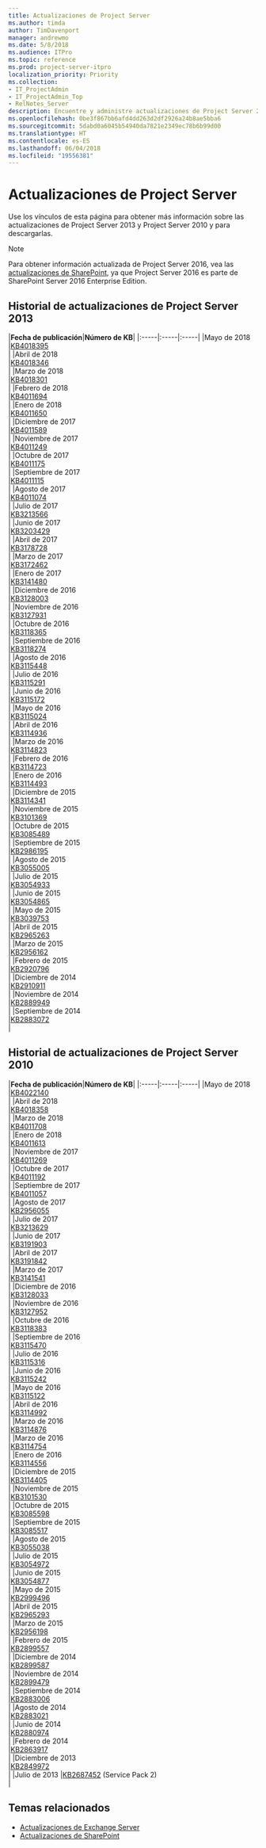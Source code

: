 ```yaml
---
title: Actualizaciones de Project Server
ms.author: timda
author: TimDavenport
manager: andrewmo
ms.date: 5/8/2018
ms.audience: ITPro
ms.topic: reference
ms.prod: project-server-itpro
localization_priority: Priority
ms.collection:
- IT_ProjectAdmin
- IT_ProjectAdmin_Top
- RelNotes_Server
description: Encuentre y administre actualizaciones de Project Server 2013 y Project Server 2010 en una única ubicación. Use los vínculos de esta página para obtener más información sobre las actualizaciones y para descargarlas.
ms.openlocfilehash: 0be3f867bb6afd4dd263d2df2926a24b8ae5bba6
ms.sourcegitcommit: 5dabd0a6045b54940da7821e2349ec78b6b99d00
ms.translationtype: HT
ms.contentlocale: es-ES
ms.lasthandoff: 06/04/2018
ms.locfileid: "19556381"
---
```

# <a name="project-server-updates"></a>Actualizaciones de Project Server

Use los vínculos de esta página para obtener más información sobre las actualizaciones de Project Server 2013 y Project Server 2010 y para descargarlas. 
> [!NOTE]
> Para obtener información actualizada de Project Server 2016, vea las [actualizaciones de SharePoint](sharepoint-updates.md), ya que Project Server 2016 es parte de SharePoint Server 2016 Enterprise Edition.
  
## <a name="project-server-2013-update-history"></a>Historial de actualizaciones de Project Server 2013
  
|**Fecha de publicación**|**Número de KB**|
|:-----|:-----|:-----|
|Mayo de 2018  <br/> |[KB4018395](https://support.microsoft.com/kb/4018395) <br/>|
|Abril de 2018  <br/> |[KB4018346](https://support.microsoft.com/kb/4018346) <br/> |
|Marzo de 2018  <br/> |[KB4018301](https://support.microsoft.com/kb/4018301) <br/> |
|Febrero de 2018  <br/> |[KB4011694](https://support.microsoft.com/kb/4011694) <br/> |
|Enero de 2018  <br/> |[KB4011650](https://support.microsoft.com/kb/4011650) <br/> |
|Diciembre de 2017  <br/> |[KB4011589](https://support.microsoft.com/kb/4011589) <br/> |
|Noviembre de 2017  <br/> |[KB4011249](https://support.microsoft.com/kb/4011249) <br/> |
|Octubre de 2017<br/> |[KB4011175](https://support.microsoft.com/kb/4011175) <br/> |
|Septiembre de 2017<br/> |[KB4011115](https://support.microsoft.com/kb/4011115) <br/> |
|Agosto de 2017  <br/>  |[KB4011074](https://support.microsoft.com/kb/4011074) <br/> |
|Julio de 2017  <br/> |[KB3213566](https://support.microsoft.com/kb/3213566) <br/> |
|Junio de 2017  <br/> |[KB3203429](https://support.microsoft.com/kb/3203429) <br/> |
|Abril de 2017  <br/> |[KB3178728](https://support.microsoft.com/kb/3178728) <br/> |
|Marzo de 2017  <br/> |[KB3172462](https://support.microsoft.com/kb/3172462) <br/> |
|Enero de 2017  <br/> |[KB3141480](https://support.microsoft.com/kb/3141480) <br/> |
|Diciembre de 2016  <br/> |[KB3128003](https://support.microsoft.com/kb/3128003) <br/> |
|Noviembre de 2016  <br/> |[KB3127931](https://support.microsoft.com/kb/3127931) <br/> |
|Octubre de 2016  <br/>|[KB3118365](https://support.microsoft.com/kb/3118365) <br/> |
|Septiembre de 2016  <br/> |[KB3118274](https://support.microsoft.com/kb/3118274) <br/> |
|Agosto de 2016  <br/> |[KB3115448](https://support.microsoft.com/kb/3115448) <br/> |
|Julio de 2016  <br/> |[KB3115291](https://support.microsoft.com/kb/3115291) <br/> |
|Junio de 2016  <br/>  |[KB3115172](https://support.microsoft.com/kb/3115172) <br/> |
|Mayo de 2016  <br/> |[KB3115024](https://support.microsoft.com/kb/3115024) <br/> |
|Abril de 2016  <br/> |[KB3114936](https://support.microsoft.com/kb/3114936) <br/> |
|Marzo de 2016  <br/> |[KB3114823](https://support.microsoft.com/kb/3114823) <br/> |
|Febrero de 2016  <br/> |[KB3114723](https://support.microsoft.com/kb/3114723) <br/> |
|Enero de 2016  <br/> |[KB3114493](https://support.microsoft.com/kb/3114493) <br/> |
|Diciembre de 2015  <br/> |[KB3114341](https://support.microsoft.com/kb/3114341) <br/> |
|Noviembre de 2015  <br/>  |[KB3101369](https://support.microsoft.com/kb/3101369) <br/> |
|Octubre de 2015  <br/> |[KB3085489](https://support.microsoft.com/kb/3085489) <br/> |
|Septiembre de 2015  <br/> |[KB2986195](https://support.microsoft.com/kb/2986195) <br/> |
|Agosto de 2015  <br/>|[KB3055005](https://support.microsoft.com/kb/3055005) <br/> |
|Julio de 2015  <br/>  |[KB3054933](https://support.microsoft.com/kb/3054933) <br/> |
|Junio de 2015  <br/> |[KB3054865](https://support.microsoft.com/kb/3054865) <br/> |
|Mayo de 2015  <br/> |[KB3039753](https://support.microsoft.com/kb/3039753) <br/> |
|Abril de 2015  <br/> |[KB2965263](https://support.microsoft.com/kb/2965263) <br/> |
|Marzo de 2015  <br/> |[KB2956162](https://support.microsoft.com/kb/2956162) <br/> |
|Febrero de 2015  <br/> |[KB2920796](https://support.microsoft.com/kb/2920796) <br/> |
|Diciembre de 2014  <br/> |[KB2910911](https://support.microsoft.com/kb/2910911) <br/> |
|Noviembre de 2014  <br/> |[KB2889949](https://support.microsoft.com/kb/2889949) <br/> |
|Septiembre de 2014  <br/>  |[KB2883072](https://support.microsoft.com/kb/2883072) <br/> |
   
## <a name="project-server-2010-update-history"></a>Historial de actualizaciones de Project Server 2010

|**Fecha de publicación**|**Número de KB**|
|:-----|:-----|:-----|
|Mayo de 2018  <br/>  |[KB4022140](https://support.microsoft.com/kb/4022140) <br/> |
|Abril de 2018  <br/> |[KB4018358](https://support.microsoft.com/kb/4018358) <br/> |
|Marzo de 2018  <br/> |[KB4011708](https://support.microsoft.com/kb/4011708) <br/> |
|Enero de 2018  <br/>|[KB4011613](https://support.microsoft.com/kb/4011613) <br/> |
|Noviembre de 2017  <br/>  |[KB4011269](https://support.microsoft.com/kb/4011269) <br/> |
|Octubre de 2017  <br/> |[KB4011192](https://support.microsoft.com/kb/4011192) <br/> |
|Septiembre de 2017  <br/> |[KB4011057](https://support.microsoft.com/kb/4011057) <br/> |
|Agosto de 2017  <br/> |[KB2956055](https://support.microsoft.com/kb/2956055) <br/> |
|Julio de 2017  <br/> |[KB3213629](https://support.microsoft.com/kb/3213629) <br/> |
|Junio de 2017  <br/> |[KB3191903](https://support.microsoft.com/kb/3191903) <br/> |
|Abril de 2017  <br/> |[KB3191842](https://support.microsoft.com/kb/3191842) <br/> |
|Marzo de 2017  <br/> |[KB3141541](https://support.microsoft.com/kb/3141541) <br/> |
|Diciembre de 2016  <br/> |[KB3128033](https://support.microsoft.com/kb/3128033) <br/> |
|Noviembre de 2016  <br/> |[KB3127952](https://support.microsoft.com/kb/3127952) <br/> |
|Octubre de 2016  <br/> |[KB3118383](https://support.microsoft.com/kb/3118383) <br/> |
|Septiembre de 2016  <br/> |[KB3115470](https://support.microsoft.com/kb/3115470) <br/> |
|Julio de 2016  <br/> |[KB3115316](https://support.microsoft.com/kb/3115316) <br/> |
|Junio de 2016  <br/> |[KB3115242](https://support.microsoft.com/kb/3115242) <br/> |
|Mayo de 2016  <br/>|[KB3115122](https://support.microsoft.com/kb/3115122) <br/> |
|Abril de 2016  <br/> |[KB3114992](https://support.microsoft.com/kb/3114992) <br/> |
|Marzo de 2016  <br/> |[KB3114876](https://support.microsoft.com/kb/3114876) <br/> |
|Marzo de 2016  <br/> |[KB3114754](https://support.microsoft.com/kb/3114754) <br/> |
|Enero de 2016  <br/> |[KB3114556](https://support.microsoft.com/kb/3114556) <br/> |
|Diciembre de 2015  <br/> |[KB3114405](https://support.microsoft.com/kb/3114405) <br/> |
|Noviembre de 2015  <br/> |[KB3101530](https://support.microsoft.com/kb/3101530) <br/> |
|Octubre de 2015  <br/> |[KB3085598](https://support.microsoft.com/kb/3085598) <br/> |
|Septiembre de 2015  <br/> |[KB3085517](https://support.microsoft.com/kb/3085517) <br/> |
|Agosto de 2015  <br/> |[KB3055038](https://support.microsoft.com/kb/3055038) <br/> |
|Julio de 2015  <br/> |[KB3054972](https://support.microsoft.com/kb/3054972) <br/> |
|Junio de 2015  <br/> |[KB3054877](https://support.microsoft.com/kb/3054877) <br/> |
|Mayo de 2015  <br/> |[KB2999496](https://support.microsoft.com/kb/2999496) <br/> |
|Abril de 2015  <br/> |[KB2965293](https://support.microsoft.com/kb/2965293) <br/> |
|Marzo de 2015  <br/> |[KB2956198](https://support.microsoft.com/kb/2956168) <br/> |
|Febrero de 2015  <br/> |[KB2899557](https://support.microsoft.com/kb/2899557) <br/> |
|Diciembre de 2014  <br/> |[KB2899587](https://support.microsoft.com/kb/2899587) <br/> |
|Noviembre de 2014  <br/> |[KB2899479](https://support.microsoft.com/kb/2899479) <br/> |
|Septiembre de 2014  <br/> |[KB2883006](https://support.microsoft.com/kb/2883006) <br/> |
|Agosto de 2014  <br/> |[KB2883021](https://support.microsoft.com/kb/2883021) <br/> |
|Junio de 2014  <br/> |[KB2880974](https://support.microsoft.com/kb/2880974) <br/> |
|Febrero de 2014  <br/> |[KB2863917](https://support.microsoft.com/kb/2863917) <br/> |
|Diciembre de 2013  <br/>  |[KB2849972](https://support.microsoft.com/kb/2849972) <br/> |
|Julio de 2013  |[KB2687452](https://support.microsoft.com/kb/2687452) (Service Pack 2) <br/> |
   

## <a name="related-topics"></a>Temas relacionados

- [Actualizaciones de Exchange Server](https://technet.microsoft.com/library/hh135098(v=exchg.150).aspx)
- [Actualizaciones de SharePoint](sharepoint-updates.md)
